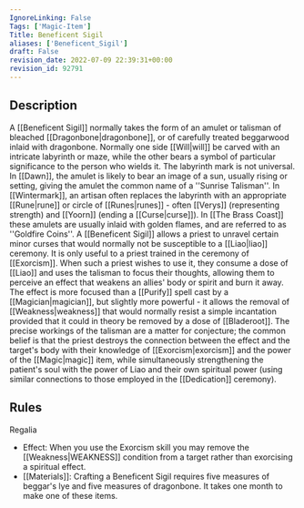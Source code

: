 ```yaml
---
IgnoreLinking: False
Tags: ['Magic-Item']
Title: Beneficent Sigil
aliases: ['Beneficent_Sigil']
draft: False
revision_date: 2022-07-09 22:39:31+00:00
revision_id: 92791
---
```


## Description
A [[Beneficent Sigil]] normally takes the form of an amulet or talisman of bleached [[Dragonbone|dragonbone]], or of carefully treated beggarwood inlaid with dragonbone. Normally one side [[Will|will]] be carved with an intricate labyrinth or maze, while the other bears a symbol of particular significance to the person who wields it. The labyrinth mark is not universal. In [[Dawn]], the amulet is likely to bear an image of a sun, usually rising or setting, giving the amulet the common name of a ''Sunrise Talisman''. In [[Wintermark]], an artisan often replaces the labyrinth with an appropriate [[Rune|rune]] or circle of [[Runes|runes]] - often [[Verys]] (representing strength) and [[Yoorn]] (ending a [[Curse|curse]]). In [[The Brass Coast]] these amulets are usually inlaid with golden flames, and are referred to as ''Goldfire Coins''.
A [[Beneficent Sigil]] allows a priest to unravel certain minor curses that would normally not be susceptible to a [[Liao|liao]] ceremony. It is only useful to a priest trained in the ceremony of [[Exorcism]]. When such a priest wishes to use it, they consume a dose of [[Liao]] and uses the talisman to focus their thoughts, allowing them to perceive an effect that weakens an allies' body or spirit and burn it away. The effect is more focused than a [[Purify]] spell cast by a [[Magician|magician]], but slightly more powerful - it allows the removal of [[Weakness|weakness]] that would normally resist a simple incantation provided that it could in theory be removed by a dose of [[Bladeroot]].
The precise workings of the talisman are a matter for conjecture; the common belief is that the priest destroys the connection between the effect and the target's body  with their knowledge of [[Exorcism|exorcism]] and the power of the [[Magic|magic]] item, while simultaneously strengthening the patient's soul with the power of Liao and their own spiritual power (using similar connections to those employed in the [[Dedication]] ceremony).
## Rules
Regalia
* Effect: When you use the Exorcism skill you may remove the [[Weakness|WEAKNESS]] condition from a target rather than exorcising a spiritual effect.
* [[Materials]]: Crafting a Beneficent Sigil requires five measures of beggar's lye and five measures of dragonbone. It takes one month to make one of these items.